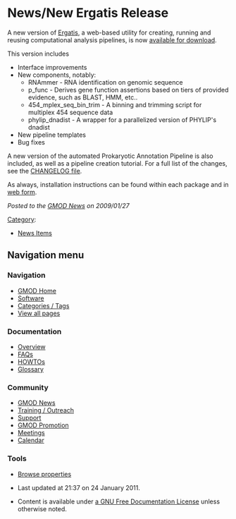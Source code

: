 



<span id="top"></span>




# <span dir="auto">News/New Ergatis Release</span>









A new version of
<a href="../Ergatis" class="mw-redirect" title="Ergatis">Ergatis</a>, a
web-based utility for creating, running and reusing computational
analysis pipelines, is now
<a href="https://sourceforge.net/project/showfiles.php?group_id=148765"
class="external text" rel="nofollow">available for download</a>.

This version includes

- Interface improvements
- New components, notably:
  - RNAmmer - RNA identification on genomic sequence
  - p_func - Derives gene function assertions based on tiers of provided
    evidence, such as BLAST, HMM, etc..
  - 454_mplex_seq_bin_trim - A binning and trimming script for multiplex
    454 sequence data
  - phylip_dnadist - A wrapper for a parallelized version of PHYLIP's
    dnadist
- New pipeline templates
- Bug fixes

A new version of the automated Prokaryotic Annotation Pipeline is also
included, as well as a pipeline creation tutorial. For a full list of
the changes, see the <a
href="http://ergatis.svn.sourceforge.net/viewvc/ergatis/tags/ergatis-v2r10b1/doc/CHANGELOG?revision=5828&amp;view=markup&amp;sortby=date"
class="external text" rel="nofollow">CHANGELOG file</a>.

As always, installation instructions can be found within each package
and in <a
href="http://ergatis.sourceforge.net/documentation/install_guide.html"
class="external text" rel="nofollow">web form</a>.

  



*Posted to the [GMOD News](../GMOD_News "GMOD News") on 2009/01/27*






[Category](../Special%3ACategories "Special%3ACategories"):

- [News Items](../Category%3ANews_Items "Category%3ANews Items")






## Navigation menu







<a href="../Main_Page"
style="background-image: url(../../images/GMOD-cogs.png);"
title="Visit the main page"></a>


### Navigation



- <span id="n-GMOD-Home">[GMOD Home](../Main_Page)</span>
- <span id="n-Software">[Software](../GMOD_Components)</span>
- <span id="n-Categories-.2F-Tags">[Categories /
  Tags](../Categories)</span>
- <span id="n-View-all-pages">[View all
  pages](../Special:AllPages)</span>




### Documentation



- <span id="n-Overview">[Overview](../Overview)</span>
- <span id="n-FAQs">[FAQs](../Category%3AFAQ)</span>
- <span id="n-HOWTOs">[HOWTOs](../Category%3AHOWTO)</span>
- <span id="n-Glossary">[Glossary](../Glossary)</span>




### Community



- <span id="n-GMOD-News">[GMOD News](../GMOD_News)</span>
- <span id="n-Training-.2F-Outreach">[Training /
  Outreach](../Training_and_Outreach)</span>
- <span id="n-Support">[Support](../Support)</span>
- <span id="n-GMOD-Promotion">[GMOD Promotion](../GMOD_Promotion)</span>
- <span id="n-Meetings">[Meetings](../Meetings)</span>
- <span id="n-Calendar">[Calendar](../Calendar)</span>




### Tools

- <span id="t-smwbrowselink"><a href="../Special%253ABrowse/News-2FNew_Ergatis_Release"
  rel="smw-browse">Browse properties</a></span>



- <span id="footer-info-lastmod">Last updated at 21:37 on 24 January
  2011.</span>
<!-- - <span id="footer-info-viewcount">4,742 page views.</span> -->
- <span id="footer-info-copyright">Content is available under
  <a href="http://www.gnu.org/licenses/fdl-1.3.html" class="external"
  rel="nofollow">a GNU Free Documentation License</a> unless otherwise
  noted.</span>

<!-- -->



<!-- -->




